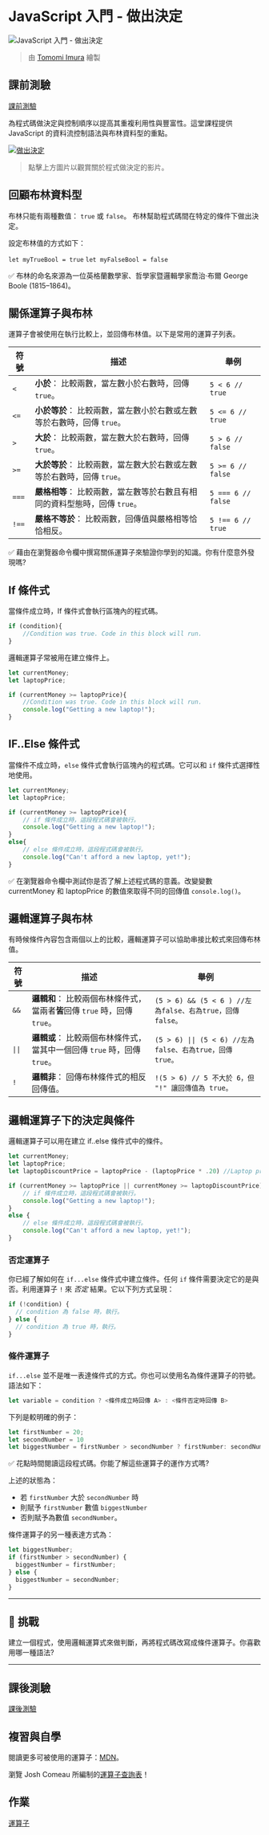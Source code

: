 # JavaScript 入門 - 做出決定

![JavaScript 入門 - 做出決定](/sketchnotes/webdev101-js-decisions.png)
> 由 [Tomomi Imura](https://twitter.com/girlie_mac) 繪製

## 課前測驗
[課前測驗](https://nice-beach-0fe9e9d0f.azurestaticapps.net/quiz/11?loc=zh_tw)

為程式碼做決定與控制順序以提高其重複利用性與豐富性。這堂課程提供 JavaScript 的資料流控制語法與布林資料型的重點。

[![做出決定](https://img.youtube.com/vi/SxTp8j-fMMY/0.jpg)](https://youtube.com/watch?v=SxTp8j-fMMY "做出決定")

> 點擊上方圖片以觀賞關於程式做決定的影片。

## 回顧布林資料型

布林只能有兩種數值： `true` 或 `false`。 布林幫助程式碼間在特定的條件下做出決定。

設定布林值的方式如下：

`let myTrueBool = true`
`let myFalseBool = false`

✅ 布林的命名來源為一位英格蘭數學家、哲學家暨邏輯學家喬治·布爾 George Boole (1815–1864)。

## 關係運算子與布林

運算子會被使用在執行比較上，並回傳布林值。以下是常用的運算子列表。

| 符號  | 描述                                                                       | 舉例               |
| ----- | -------------------------------------------------------------------------- | ------------------ |
| `<`   | **小於**： 比較兩數，當左數小於右數時，回傳 `true`。                       | `5 < 6 // true`    |
| `<=`  | **小於等於**： 比較兩數，當左數小於右數或左數等於右數時，回傳 `true`。     | `5 <= 6 // true`   |
| `>`   | **大於**： 比較兩數，當左數大於右數時，回傳 `true`。                       | `5 > 6 // false`   |
| `>=`  | **大於等於**： 比較兩數，當左數大於右數或左數等於右數時，回傳 `true`。     | `5 >= 6 // false`  |
| `===` | **嚴格相等**： 比較兩數，當左數等於右數且有相同的資料型態時，回傳 `true`。 | `5 === 6 // false` |
| `!==` | **嚴格不等於**： 比較兩數，回傳值與嚴格相等恰恰相反。                      | `5 !== 6 // true`  |

✅ 藉由在瀏覽器命令欄中撰寫關係運算子來驗證你學到的知識。你有什麼意外發現嗎?

## If 條件式

當條件成立時，If 條件式會執行區塊內的程式碼。

```javascript
if (condition){
    //Condition was true. Code in this block will run.
}
```

邏輯運算子常被用在建立條件上。

```javascript
let currentMoney;
let laptopPrice;

if (currentMoney >= laptopPrice){
    //Condition was true. Code in this block will run.
    console.log("Getting a new laptop!");
}
```

## IF..Else 條件式

當條件不成立時，`else` 條件式會執行區塊內的程式碼。它可以和 `if` 條件式選擇性地使用。

```javascript
let currentMoney;
let laptopPrice;

if (currentMoney >= laptopPrice){
    // if 條件成立時，這段程式碼會被執行。
    console.log("Getting a new laptop!");
}
else{
    // else 條件成立時，這段程式碼會被執行。
    console.log("Can't afford a new laptop, yet!");
}
```

✅ 在瀏覽器命令欄中測試你是否了解上述程式碼的意義。改變變數 currentMoney 和 laptopPrice 的數值來取得不同的回傳值 `console.log()`。

## 邏輯運算子與布林

有時候條件內容包含兩個以上的比較，邏輯運算子可以協助串接比較式來回傳布林值。

| 符號   | 描述                                                                       | 舉例                                                      |
| ------ | -------------------------------------------------------------------------- | --------------------------------------------------------- |
| `&&`   | **邏輯和**： 比較兩個布林條件式，當兩者**皆**回傳 `true` 時，回傳 `true`。 | `(5 > 6) && (5 < 6 ) //左為false、右為true，回傳 false。` |
| `\|\|` | **邏輯或**： 比較兩個布林條件式，當其中一個回傳 `true` 時，回傳 `true`。   | `(5 > 6) \|\| (5 < 6) //左為false、右為true，回傳 true。` |
| `!`    | **邏輯非**： 回傳布林條件式的相反回傳值。                                  | `!(5 > 6) // 5 不大於 6，但 "!" 讓回傳值為 true。`        |

## 邏輯運算子下的決定與條件

邏輯運算子可以用在建立 if..else 條件式中的條件。

```javascript
let currentMoney;
let laptopPrice;
let laptopDiscountPrice = laptopPrice - (laptopPrice * .20) //Laptop price at 20 percent off

if (currentMoney >= laptopPrice || currentMoney >= laptopDiscountPrice){
    // if 條件成立時，這段程式碼會被執行。
    console.log("Getting a new laptop!");
}
else {
    // else 條件成立時，這段程式碼會被執行。
    console.log("Can't afford a new laptop, yet!");
}
```

### 否定運算子

你已經了解如何在 `if...else` 條件式中建立條件。任何 `if` 條件需要決定它的是與否。利用運算子 `!` 來 _否定_ 結果。它以下列方式呈現：

```javascript
if (!condition) {
  // condition 為 false 時，執行。
} else {
  // condition 為 true 時，執行。
}
```

### 條件運算子

`if...else` 並不是唯一表達條件式的方式。你也可以使用名為條件運算子的符號。語法如下：

```javascript
let variable = condition ? <條件成立時回傳 A> : <條件否定時回傳 B>
```

下列是較明確的例子：

```javascript
let firstNumber = 20;
let secondNumber = 10
let biggestNumber = firstNumber > secondNumber ? firstNumber: secondNumber;
```

✅ 花點時間閱讀這段程式碼。你能了解這些運算子的運作方式嗎?

上述的狀態為：
- 若 `firstNumber` 大於 `secondNumber` 時
- 則賦予 `firstNumber` 數值 `biggestNumber` 
- 否則賦予為數值 `secondNumber`。 
  
條件運算子的另一種表達方式為：

```javascript
let biggestNumber;
if (firstNumber > secondNumber) {
  biggestNumber = firstNumber;
} else {
  biggestNumber = secondNumber;
}
```

---

## 🚀 挑戰

建立一個程式，使用邏輯運算式來做判斷，再將程式碼改寫成條件運算子。你喜歡用哪一種語法?

---
## 課後測驗
[課後測驗](https://nice-beach-0fe9e9d0f.azurestaticapps.net/quiz/12?loc=zh_tw)

## 複習與自學

閱讀更多可被使用的運算子：[MDN](https://developer.mozilla.org/en-US/docs/Web/JavaScript/Reference/Operators)。

瀏覽 Josh Comeau 所編制的[運算子查詢表](https://joshwcomeau.com/operator-lookup/)！

## 作業

[運算子](assignment.zh-tw.md)
